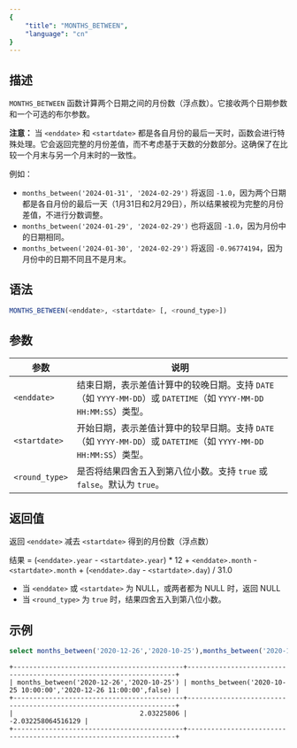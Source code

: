 ```yaml
---
{
    "title": "MONTHS_BETWEEN",
    "language": "cn"
}
---
```


<!-- 
Licensed to the Apache Software Foundation (ASF) under one
or more contributor license agreements.  See the NOTICE file
distributed with this work for additional information
regarding copyright ownership.  The ASF licenses this file
to you under the Apache License, Version 2.0 (the
"License"); you may not use this file except in compliance
with the License.  You may obtain a copy of the License at

  http://www.apache.org/licenses/LICENSE-2.0

Unless required by applicable law or agreed to in writing,
software distributed under the License is distributed on an
"AS IS" BASIS, WITHOUT WARRANTIES OR CONDITIONS OF ANY
KIND, either express or implied.  See the License for the
specific language governing permissions and limitations
under the License.
-->

## 描述
`MONTHS_BETWEEN` 函数计算两个日期之间的月份数（浮点数）。它接收两个日期参数和一个可选的布尔参数。

**注意：**
当 `<enddate>` 和 `<startdate>` 都是各自月份的最后一天时，函数会进行特殊处理。它会返回完整的月份差值，而不考虑基于天数的分数部分。这确保了在比较一个月末与另一个月末时的一致性。

例如：
- `months_between('2024-01-31', '2024-02-29')` 将返回 `-1.0`，因为两个日期都是各自月份的最后一天（1月31日和2月29日），所以结果被视为完整的月份差值，不进行分数调整。
- `months_between('2024-01-29', '2024-02-29')` 也将返回 `-1.0`，因为月份中的日期相同。
- `months_between('2024-01-30', '2024-02-29')` 将返回 `-0.96774194`，因为月份中的日期不同且不是月末。 

## 语法

```sql
MONTHS_BETWEEN(<enddate>, <startdate> [, <round_type>])
```

## 参数

| 参数         | 说明                                                |
|-------------------|------------------------------------------------------------|
| `<enddate>`   | 结束日期，表示差值计算中的较晚日期。支持 `DATE`（如 `YYYY-MM-DD`）或 `DATETIME`（如 `YYYY-MM-DD HH:MM:SS`）类型。     |
| `<startdate>` | 开始日期，表示差值计算中的较早日期。支持 `DATE`（如 `YYYY-MM-DD`）或 `DATETIME`（如 `YYYY-MM-DD HH:MM:SS`）类型。 |
| `<round_type>` | 是否将结果四舍五入到第八位小数。支持 `true` 或 `false`。默认为 `true`。 |

## 返回值

返回 `<enddate>` 减去 `<startdate>` 得到的月份数（浮点数）

结果 = (`<enddate>.year` - `<startdate>.year`) * 12 + `<enddate>.month` - `<startdate>.month` + (`<enddate>.day` - `<startdate>.day`) / 31.0

- 当 `<enddate>` 或 `<startdate>` 为 NULL，或两者都为 NULL 时，返回 NULL
- 当 `<round_type>` 为 `true` 时，结果四舍五入到第八位小数。

## 示例

```sql
select months_between('2020-12-26','2020-10-25'),months_between('2020-10-25 10:00:00','2020-12-26 11:00:00',false);
```

```text
+-------------------------------------------+-------------------------------------------------------------------+
| months_between('2020-12-26','2020-10-25') | months_between('2020-10-25 10:00:00','2020-12-26 11:00:00',false) |
+-------------------------------------------+-------------------------------------------------------------------+
|                                2.03225806 |                                                -2.032258064516129 |
+-------------------------------------------+-------------------------------------------------------------------+
```
